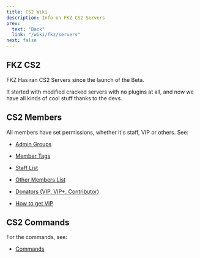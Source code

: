 ```yaml
---
title: CS2 Wiki
description: Info on FKZ CS2 Servers
prev:
  text: "Back"
  link: "/wiki/fkz/servers"
next: false
---
```


## FKZ CS2

FKZ Has ran CS2 Servers since the launch of the Beta.

It started with modified cracked servers with no plugins at all, and now we have all kinds of cool stuff thanks to the devs.

## CS2 Members

All members have set permissions, whether it's staff, VIP or others. See:

- [Admin Groups](/wiki/fkz/servers/cs2/staff)

- [Member Tags](/wiki/fkz/servers/cs2/tags)

- [Staff List](/wiki/fkz/servers/cs2/staff-list)

- [Other Members List](/wiki/fkz/servers/cs2/og)

- [Donators (VIP, VIP+, Contributor)](/wiki/fkz/donators)

- [How to get VIP](/wiki/fkz/vip)

## CS2 Commands

For the commands, see:

- [Commands](/wiki/cs2/commands)
